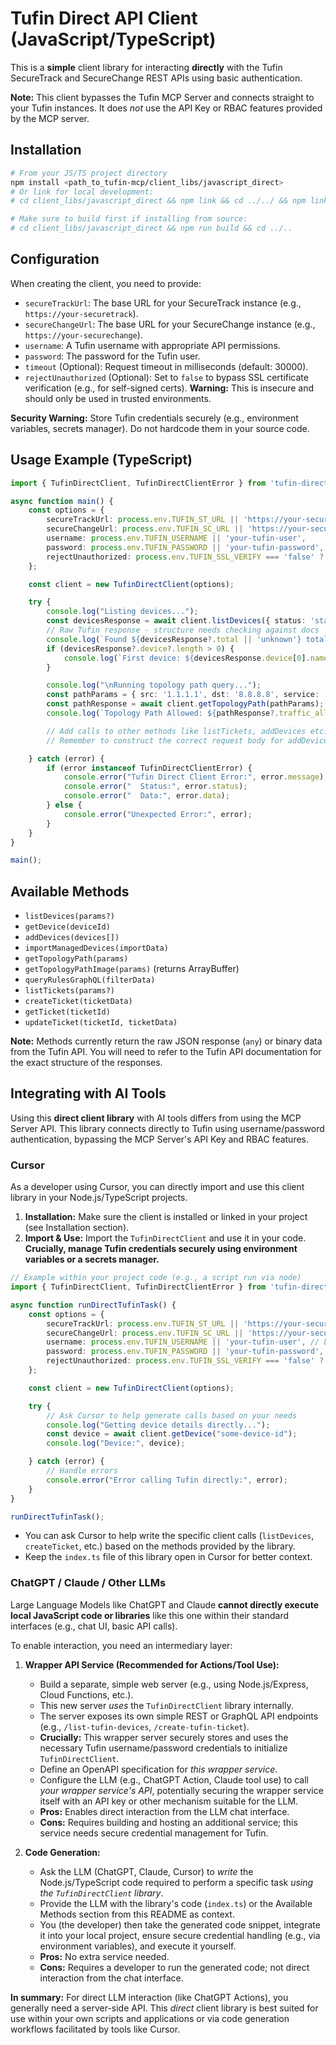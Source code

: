 # Tufin Direct API Client (JavaScript/TypeScript)

This is a **simple** client library for interacting **directly** with the Tufin SecureTrack and SecureChange REST APIs using basic authentication.

**Note:** This client bypasses the Tufin MCP Server and connects straight to your Tufin instances. It does *not* use the API Key or RBAC features provided by the MCP server.

## Installation

```bash
# From your JS/TS project directory
npm install <path_to_tufin-mcp/client_libs/javascript_direct>
# Or link for local development:
# cd client_libs/javascript_direct && npm link && cd ../../ && npm link tufin-direct-client-js

# Make sure to build first if installing from source:
# cd client_libs/javascript_direct && npm run build && cd ../..
```

## Configuration

When creating the client, you need to provide:

*   `secureTrackUrl`: The base URL for your SecureTrack instance (e.g., `https://your-securetrack`).
*   `secureChangeUrl`: The base URL for your SecureChange instance (e.g., `https://your-securechange`).
*   `username`: A Tufin username with appropriate API permissions.
*   `password`: The password for the Tufin user.
*   `timeout` (Optional): Request timeout in milliseconds (default: 30000).
*   `rejectUnauthorized` (Optional): Set to `false` to bypass SSL certificate verification (e.g., for self-signed certs). **Warning:** This is insecure and should only be used in trusted environments.

**Security Warning:** Store Tufin credentials securely (e.g., environment variables, secrets manager). Do not hardcode them in your source code.

## Usage Example (TypeScript)

```typescript
import { TufinDirectClient, TufinDirectClientError } from 'tufin-direct-client-js'; // Adjust import

async function main() {
    const options = {
        secureTrackUrl: process.env.TUFIN_ST_URL || 'https://your-securetrack',
        secureChangeUrl: process.env.TUFIN_SC_URL || 'https://your-securechange',
        username: process.env.TUFIN_USERNAME || 'your-tufin-user',
        password: process.env.TUFIN_PASSWORD || 'your-tufin-password',
        rejectUnauthorized: process.env.TUFIN_SSL_VERIFY === 'false' ? false : true,
    };

    const client = new TufinDirectClient(options);

    try {
        console.log("Listing devices...");
        const devicesResponse = await client.listDevices({ status: 'started' }); // Example filter
        // Raw Tufin response - structure needs checking against docs
        console.log(`Found ${devicesResponse?.total || 'unknown'} total devices.`);
        if (devicesResponse?.device?.length > 0) {
            console.log(`First device: ${devicesResponse.device[0].name}`);
        }

        console.log("\nRunning topology path query...");
        const pathParams = { src: '1.1.1.1', dst: '8.8.8.8', service: 'tcp:443' };
        const pathResponse = await client.getTopologyPath(pathParams);
        console.log(`Topology Path Allowed: ${pathResponse?.traffic_allowed}`);

        // Add calls to other methods like listTickets, addDevices etc.
        // Remember to construct the correct request body for addDevices and createTicket

    } catch (error) {
        if (error instanceof TufinDirectClientError) {
            console.error("Tufin Direct Client Error:", error.message);
            console.error("  Status:", error.status);
            console.error("  Data:", error.data);
        } else {
            console.error("Unexpected Error:", error);
        }
    }
}

main();
```

## Available Methods

*   `listDevices(params?)`
*   `getDevice(deviceId)`
*   `addDevices(devices[])`
*   `importManagedDevices(importData)`
*   `getTopologyPath(params)`
*   `getTopologyPathImage(params)` (returns ArrayBuffer)
*   `queryRulesGraphQL(filterData)`
*   `listTickets(params?)`
*   `createTicket(ticketData)`
*   `getTicket(ticketId)`
*   `updateTicket(ticketId, ticketData)`

**Note:** Methods currently return the raw JSON response (`any`) or binary data from the Tufin API. You will need to refer to the Tufin API documentation for the exact structure of the responses.

## Integrating with AI Tools

Using this **direct client library** with AI tools differs from using the MCP Server API. This library connects directly to Tufin using username/password authentication, bypassing the MCP Server's API Key and RBAC features.

### Cursor

As a developer using Cursor, you can directly import and use this client library in your Node.js/TypeScript projects.

1.  **Installation:** Make sure the client is installed or linked in your project (see Installation section).
2.  **Import & Use:** Import the `TufinDirectClient` and use it in your code. **Crucially, manage Tufin credentials securely using environment variables or a secrets manager.**

```typescript
// Example within your project code (e.g., a script run via node)
import { TufinDirectClient, TufinDirectClientError } from 'tufin-direct-client-js';

async function runDirectTufinTask() {
    const options = {
        secureTrackUrl: process.env.TUFIN_ST_URL || 'https://your-securetrack', // Load from env
        secureChangeUrl: process.env.TUFIN_SC_URL || 'https://your-securechange', // Load from env
        username: process.env.TUFIN_USERNAME || 'your-tufin-user', // Load from env
        password: process.env.TUFIN_PASSWORD || 'your-tufin-password', // Load from env
        rejectUnauthorized: process.env.TUFIN_SSL_VERIFY === 'false' ? false : true,
    };

    const client = new TufinDirectClient(options);

    try {
        // Ask Cursor to help generate calls based on your needs
        console.log("Getting device details directly...");
        const device = await client.getDevice("some-device-id"); 
        console.log("Device:", device);

    } catch (error) {
        // Handle errors
        console.error("Error calling Tufin directly:", error);
    }
}

runDirectTufinTask();
```

*   You can ask Cursor to help write the specific client calls (`listDevices`, `createTicket`, etc.) based on the methods provided by the library.
*   Keep the `index.ts` file of this library open in Cursor for better context.

### ChatGPT / Claude / Other LLMs

Large Language Models like ChatGPT and Claude **cannot directly execute local JavaScript code or libraries** like this one within their standard interfaces (e.g., chat UI, basic API calls).

To enable interaction, you need an intermediary layer:

1.  **Wrapper API Service (Recommended for Actions/Tool Use):**
    *   Build a separate, simple web server (e.g., using Node.js/Express, Cloud Functions, etc.).
    *   This new server *uses* the `TufinDirectClient` library internally.
    *   The server exposes its own simple REST or GraphQL API endpoints (e.g., `/list-tufin-devices`, `/create-tufin-ticket`).
    *   **Crucially:** This wrapper server securely stores and uses the necessary Tufin username/password credentials to initialize `TufinDirectClient`.
    *   Define an OpenAPI specification for *this wrapper service*.
    *   Configure the LLM (e.g., ChatGPT Action, Claude tool use) to call *your wrapper service's API*, potentially securing the wrapper service itself with an API key or other mechanism suitable for the LLM.
    *   **Pros:** Enables direct interaction from the LLM chat interface.
    *   **Cons:** Requires building and hosting an additional service; this service needs secure credential management for Tufin.

2.  **Code Generation:**
    *   Ask the LLM (ChatGPT, Claude, Cursor) to *write* the Node.js/TypeScript code required to perform a specific task *using the `TufinDirectClient` library*.
    *   Provide the LLM with the library's code (`index.ts`) or the Available Methods section from this README as context.
    *   You (the developer) then take the generated code snippet, integrate it into your local project, ensure secure credential handling (e.g., via environment variables), and execute it yourself.
    *   **Pros:** No extra service needed.
    *   **Cons:** Requires a developer to run the generated code; not direct interaction from the chat interface.

**In summary:** For direct LLM interaction (like ChatGPT Actions), you generally need a server-side API. This *direct* client library is best suited for use within your own scripts and applications or via code generation workflows facilitated by tools like Cursor. 